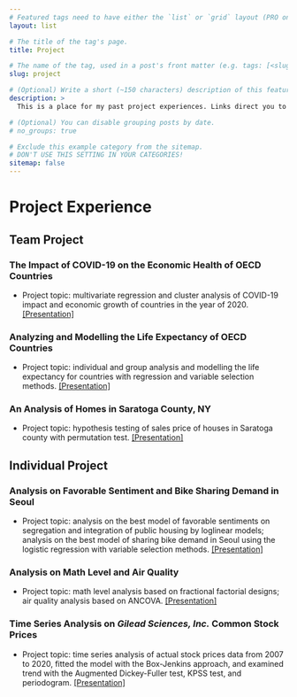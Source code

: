 ```yaml
---
# Featured tags need to have either the `list` or `grid` layout (PRO only).
layout: list

# The title of the tag's page.
title: Project

# The name of the tag, used in a post's front matter (e.g. tags: [<slug>]).
slug: project

# (Optional) Write a short (~150 characters) description of this featured tag.
description: >
  This is a place for my past project experiences. Links direct you to the presentation slides.

# (Optional) You can disable grouping posts by date.
# no_groups: true

# Exclude this example category from the sitemap.
# DON'T USE THIS SETTING IN YOUR CATEGORIES!
sitemap: false
---
```


# Project Experience

## Team Project

### The Impact of COVID-19 on the Economic Health of OECD Countries
* Project topic: multivariate regression and cluster analysis of COVID-19 impact and economic growth of countries in the year of 2020. [[Presentation]]()

### Analyzing and Modelling the Life Expectancy of OECD Countries
* Project topic: individual and group analysis and modelling the life expectancy for countries with regression and variable selection methods. [[Presentation]]()

### An Analysis of Homes in Saratoga County, NY
* Project topic: hypothesis testing of sales price of houses in Saratoga county with permutation test. [[Presentation]]()

## Individual Project

### Analysis on Favorable Sentiment and Bike Sharing Demand in Seoul
* Project topic: analysis on the best model of favorable sentiments on segregation and integration of public housing by loglinear models; analysis on the best model of sharing bike demand in Seoul using the logistic regression with variable selection methods. [[Presentation]]()

### Analysis on Math Level and Air Quality
* Project topic: math level analysis based on fractional factorial designs; air quality analysis based on ANCOVA. [[Presentation]]()

### Time Series Analysis on *Gilead Sciences, Inc.* Common Stock Prices
* Project topic: time series analysis of actual stock prices data from 2007 to 2020, fitted the model with the Box-Jenkins approach, and examined trend with the Augmented Dickey-Fuller test, KPSS test, and periodogram. [[Presentation]]()
